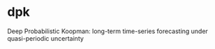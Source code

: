 # dpk
Deep Probabilistic Koopman: long-term time-series forecasting under quasi-periodic uncertainty
